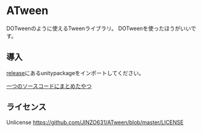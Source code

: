 # ATween

DOTweenのように使えるTweenライブラリ。
DOTweenを使ったほうがいいです。

## 導入
[release](https://github.com/JINZO631/ATween/releases)にあるunitypackageをインポートしてください。

[一つのソースコードにまとめたやつ](https://gist.github.com/JINZO631/d081becf6da208f7329fee7fdfe7328a)

## ライセンス

Unlicense https://github.com/JINZO631/ATween/blob/master/LICENSE
